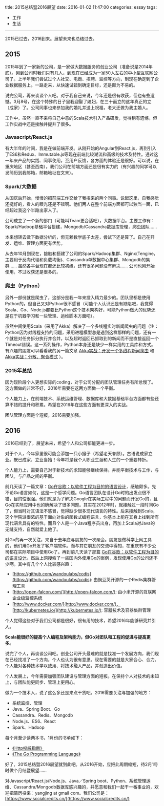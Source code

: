 title: 2015总结暨2016展望
date: 2016-01-02 11:47:00
categories: essay
tags:
- 工作
- 生活
---

2015已过去，2016到来。展望未来也总结过去。

## 2015

2015年到了一家新的公司，是一家做大数据服务的创业公司（准备说是2014年底）。刚到公司时我们只有几人，到现在已经成为一家50人左右的中小型互联网公司了。上半年我们尝试过个人社交、电商、招聘、监控等方向，到现在确定到了企业数据服务上。一路走来，从快速试错到确定目标，还是颇为不易的。

说完公司，再来谈谈个人吧。对于我自己来说，今年还是很有收获，但也有些遗憾。3月8号，在这个特殊的日子里我迎娶了媳妇，在三十而立的这年真正的立（成家）了。公司同事也来参加我的婚礼并送上祝福，老大还做为我主婚人。

工作中，虽然一直不来将自己中意的Scala技术引入产品研发，觉得稍有遗憾。但工作实战中还是接触并提升了很多。

### Javascript/React.js

有大半年的时间，我是在做前端开发。从刚开始的Angular到React.js，再到引入了ES6和Redux、Immutable.js等现在前端比较潮流和高级的技术及特性。通过这一年来产品的实践、同事使用，至用户反馈，各方面的体验还是很好。可以说，在重庆地区（甚至西南），我们公司在前端方面还是很有实力的（有兴趣的同学可以发简历到我邮箱，邮箱地址在文末）。

### Spark/大数据

从国庆后开始，慢慢的把前端工作交给了我招来的两个同事。说起这里，自我感觉还挺好的，看人的眼光还是不错啊。他们两人在整个前端方面都可以独当一面，已经超过我这个半路出家人了。

公司成立了一个新的部门（可能叫Team更合适吧），大数据平台。主要工作有：Spark/Hadoop基础平台搭建，Mongodb/Cassandra数据库管理，爬虫团队……

本来想转去做下数据分析的，但无赖数学底子太差，尝试下还是算了。自己在开发、运维、管理方面更有优势。

从去年10月到现在，接触和搭建了公司的Spark/Hadoop集群、Nginx(Tengine，主要用于反向代理和负载均衡)、Cassandra单数据中心集群、Mongodb的集群…… 虽然各平台现在都还比较初级，还有很多问题没有解决…… 公司也刚开始使用，不过收获还是很多的。

### 爬虫（Python）

另外一部份就是爬虫了，这部分是我一年来投入精力最少的。团队里都是使用Python的，但自己又对Python很不感冒（可能个人认识还是有缺陷吧，我觉得Scala、Go、Node.js都要比Python这个技术架构好，可能Python做大的优势还是在于机器学习和一些管理、运维脚本方面吧）。

虽然中间使用Scala（采用了Akka）解决了一个多线程实时新闻爬虫的问题（注：Python因为对线程支持的问题，采用进程模型总是遇到这样那样的问题，还有一个就是对任务拆分执行并合并，以及超时返回已抓取到的新闻而不是直接返回一个Timeout错误。这一系列操作，Python本身还是缺少一样实用的工具库和方式。有兴趣的朋友可以看看我的另一篇文章 [Akka实战：开发一个多线程新闻爬虫](http://localhost:4000/2015/12/01/akka%E5%AE%9E%E6%88%98%EF%BC%9A%E5%BC%80%E5%8F%91%E4%B8%80%E4%B8%AA%E5%A4%9A%E7%BA%BF%E7%A8%8B%E6%96%B0%E9%97%BB%E7%88%AC%E8%99%AB/) 和 [Akka实战：分散、聚合模式](http://localhost:4000/2015/11/25/akka%E5%AE%9E%E6%88%98%EF%BC%9A%E5%88%86%E6%95%A3%E4%B8%8E%E8%81%9A%E5%90%88/) ）。

### 2015年总结

因为现阶段个人更想实际的coding，对于公司分配的团队管理任务有所怠慢了。这方面做的非常不好，2016年需要在这两方面做一个平衡。

个人能力上，在前端技术、系统运维管理、数据库和大数据基础平台方面都有些还算不错的提升和积累。希望在2016年在这些方面有更深入的实战。

团队管理方面是个短板，2016需要加强。

## 2016

2016已经到了，展望未来，希望个人和公司都能更进一步。

对于个人，今年家里很可能会添加一只小猴子（希望老天眷顾）。古语说成家立业。既已成家，立业当始！今年将是我个人职业生涯和人生的一个重要转折。

个人能力上，需要自己对于新技术的求知能够继续保持。并能平衡技术与工作，与团队，与产品之间的平衡。

前几天读了一篇文章：[Go在谷歌：以软件工程为目的的语言设计](http://www.oschina.net/translate/go-at-google-language-design-in-the-service-of-software-engineering)，感触颇多。先不论Go语言如何，这是一个哲学问题。Go语言团队在设计Go时的出发点很不错，目的性很强。他们就是为了解决Google在实际工程中的问题而开发Go的，且Go在实际应用中也的确解决了很多问题。其实在2012年时，就接触过一段时间Go了，但当时对其语法不感冒，觉得缺少很多现代语言的特性。后来接触到Scala，这个学院派很浓的基于面向对象的函数式编程语言，你基本上能在其身上找到所有现代语言具有的特性。而且个人是一个Java程序员出身，再加上Scala对Java的无缝支持，自然就爱上他了。

对Go的再一次关注，来自于去年底与朋友的一次聚会。朋友是做科学上网工具的，他们用Go开发了客户端软件。而与其它朋友的交流中得知，在重庆有不少公司都在实际项目中使用Go了。再到前几天读了那篇 [Go在谷歌：以软件工程为目的的语言设计](http://www.oschina.net/translate/go-at-google-language-design-in-the-service-of-software-engineering)。然后上网搜索了一些国内外使用Go的案例，发现使用Go的公司还不少啊。其中有几个个人比较感兴趣：

- [https://github.com/wandoulabs/codis](https://github.com/wandoulabs/codis): 由豌豆荚开源的一个Redis集群管理工具
- [http://open-falcon.com/](http://open-falcon.com/): 由小米开源的互联网企业级监控系统
- [http://www.docker.com/](http://www.docker.com/)、[http://kubernetes.io/](http://kubernetes.io/): 容器技术及容器集群管理

个人觉得这些对于我们公司都是很好，很有用的技术，希望2016年能够研究并引入。

**Scala能很好的提高个人编程及架构能力，但Go对团队和工程的促进与提高更多。**

说完了个人，再谈谈公司吧。创业公司开头最难的就是找准一个发展方向，我们现在已经找准了一个方向，个人也认为很有意思。现在需要的就是大家合心、合力。个人能对各种技术学以致用、将技术融入产品，并创造出价值。

个人发展上，今年需要加强团队建设与管理方面的短板。在保持个人对技术的未知上，与团队能更同步、管理上更用心。

做为一个技术人，说了这么多还是来点干货吧。2016需要关注与加强的地方：

- 系统监控、管理
- Java、Spring Boot、Go
- Cassandra、Redis、Mongodb
- Node.js、ES6、React
- Spark、Hadoop

每个月至少读两本书，1月份的书单如下：

- [《Http权威指南》](http://www.amazon.cn/HTTP%E6%9D%83%E5%A8%81%E6%8C%87%E5%8D%97-%E5%90%89%E5%B0%94%E5%88%A9/dp/B008XFDQ14/ref=sr_1_1?ie=UTF8&qid=1452136576&sr=8-1&keywords=http%E6%9D%83%E5%A8%81%E6%8C%87%E5%8D%97)
- [《The Go Programming Language》](https://github.com/golang-china/gopl-zh)

好了，2015总结暨2016展望就到此吧。从2016开始，应把此周期缩短，待2月1号时做个月结暨展望……

对Javascript/React.js/Node.js、Java／Spring boot、Python、系统管理运维、Cassandra/Mongodb数据库感兴趣的，并愿意和我们一起干一番事业的，欢迎把简历投来：yangjing at gmail com。我们公司是：[https://www.socialcredits.cn/](https://www.socialcredits.cn/)
